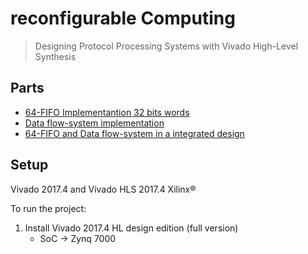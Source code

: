# reconfigurable Computing
> Designing Protocol Processing Systems with Vivado High-Level Synthesis

## Parts
* [64-FIFO Implementantion 32 bits words](1/readme2.md)
* [Data flow-system implementation](1/readme2.md)
* [64-FIFO and Data flow-system in a integrated design](1/readme2.md)
 
## Setup
Vivado 2017.4 and Vivado HLS 2017.4 Xilinx® 

To run the project:
1. Install Vivado 2017.4 HL design edition (full version)
   * SoC -> Zynq 7000

